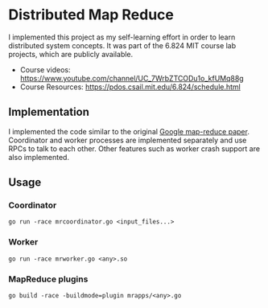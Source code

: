 # Distributed Map Reduce
I implemented this project as my self-learning effort in order to learn distributed system concepts.
It was part of the 6.824 MIT course lab projects, which are publicly available.  
* Course videos: https://www.youtube.com/channel/UC_7WrbZTCODu1o_kfUMq88g
* Course Resources: https://pdos.csail.mit.edu/6.824/schedule.html
## Implementation
I implemented the code similar to the original [Google map-reduce paper](http://static.googleusercontent.com/media/research.google.com/en//archive/mapreduce-osdi04.pdf).
Coordinator and worker processes are implemented separately and use RPCs to talk to each other.
Other features such as worker crash support are also implemented.
## Usage
### Coordinator
```
go run -race mrcoordinator.go <input_files...>
```
### Worker
```
go run -race mrworker.go <any>.so
```
### MapReduce plugins
```
go build -race -buildmode=plugin mrapps/<any>.go
```
